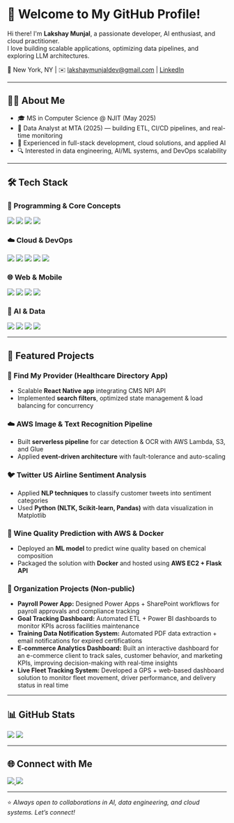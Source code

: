 # 🚀 Welcome to My GitHub Profile!

Hi there! I'm **Lakshay Munjal**, a passionate developer, AI enthusiast, and cloud practitioner.  
I love building scalable applications, optimizing data pipelines, and exploring LLM architectures.  

📍 New York, NY | ✉️ lakshaymunjaldev@gmail.com | [LinkedIn](https://www.linkedin.com/in/lakshaymunjaldev)

---

## 👨‍💻 About Me
- 🎓 MS in Computer Science @ NJIT (May 2025)  
- 💼 Data Analyst at MTA (2025) — building ETL, CI/CD pipelines, and real-time monitoring  
- 🌱 Experienced in full-stack development, cloud solutions, and applied AI  
- 🔍 Interested in data engineering, AI/ML systems, and DevOps scalability  

---

## 🛠️ Tech Stack

### 🔹 Programming & Core Concepts
<p align="left">
 <img src="https://img.shields.io/badge/Python-3776AB?style=for-the-badge&logo=python&logoColor=white" />
 <img src="https://img.shields.io/badge/Java-007396?style=for-the-badge&logo=java&logoColor=white" />
 <img src="https://img.shields.io/badge/C++-00599C?style=for-the-badge&logo=cplusplus&logoColor=white" />
 <img src="https://img.shields.io/badge/SQL-4479A1?style=for-the-badge&logo=mysql&logoColor=white" />
</p>

### ☁️ Cloud & DevOps
<p align="left">
 <img src="https://img.shields.io/badge/AWS-232F3E?style=for-the-badge&logo=amazon-aws&logoColor=white" />
 <img src="https://img.shields.io/badge/Azure-0078D4?style=for-the-badge&logo=microsoft-azure&logoColor=white" />
 <img src="https://img.shields.io/badge/Docker-2496ED?style=for-the-badge&logo=docker&logoColor=white" />
 <img src="https://img.shields.io/badge/Kubernetes-326CE5?style=for-the-badge&logo=kubernetes&logoColor=white" />
 <img src="https://img.shields.io/badge/CI/CD-FF6F00?style=for-the-badge&logo=githubactions&logoColor=white" />
</p>

### 🌐 Web & Mobile
<p align="left">
 <img src="https://img.shields.io/badge/React-61DAFB?style=for-the-badge&logo=react&logoColor=black" />
 <img src="https://img.shields.io/badge/React%20Native-61DAFB?style=for-the-badge&logo=react&logoColor=black" />
 <img src="https://img.shields.io/badge/Node.js-339933?style=for-the-badge&logo=node.js&logoColor=white" />
 <img src="https://img.shields.io/badge/Express.js-000000?style=for-the-badge&logo=express&logoColor=white" />
</p>

### 🤖 AI & Data
<p align="left">
 <img src="https://img.shields.io/badge/TensorFlow-FF6F00?style=for-the-badge&logo=tensorflow&logoColor=white" />
 <img src="https://img.shields.io/badge/PyTorch-EE4C2C?style=for-the-badge&logo=pytorch&logoColor=white" />
 <img src="https://img.shields.io/badge/ML%20Pipelines-005571?style=for-the-badge&logo=mlflow&logoColor=white" />
 <img src="https://img.shields.io/badge/ETL-008080?style=for-the-badge&logo=apacheairflow&logoColor=white" />
</p>

---

## 🚀 Featured Projects

### 📱 Find My Provider (Healthcare Directory App)
- Scalable **React Native app** integrating CMS NPI API  
- Implemented **search filters**, optimized state management & load balancing for concurrency  

### ☁️ AWS Image & Text Recognition Pipeline
- Built **serverless pipeline** for car detection & OCR with AWS Lambda, S3, and Glue  
- Applied **event-driven architecture** with fault-tolerance and auto-scaling  

### 🐦 Twitter US Airline Sentiment Analysis
- Applied **NLP techniques** to classify customer tweets into sentiment categories  
- Used **Python (NLTK, Scikit-learn, Pandas)** with data visualization in Matplotlib  

### 🍷 Wine Quality Prediction with AWS & Docker
- Deployed an **ML model** to predict wine quality based on chemical composition  
- Packaged the solution with **Docker** and hosted using **AWS EC2 + Flask API**  

### 🏢 Organization Projects (Non-public)
- **Payroll Power App:** Designed Power Apps + SharePoint workflows for payroll approvals and compliance tracking  
- **Goal Tracking Dashboard:** Automated ETL + Power BI dashboards to monitor KPIs across facilities maintenance  
- **Training Data Notification System:** Automated PDF data extraction + email notifications for expired certifications  
- **E-commerce Analytics Dashboard:** Built an interactive dashboard for an e-commerce client to track sales, customer behavior, and marketing KPIs, improving decision-making with real-time insights  
- **Live Fleet Tracking System:** Developed a GPS + web-based dashboard solution to monitor fleet movement, driver performance, and delivery status in real time  

---

## 📊 GitHub Stats
<p align="left">
 <img src="https://github-readme-stats.vercel.app/api?username=lakshaymunjal&show_icons=true&theme=tokyonight" />
 <img src="https://github-readme-stats.vercel.app/api/top-langs/?username=lakshaymunjal&layout=compact&theme=tokyonight" />
</p>

---

## 🌐 Connect with Me
<p align="left">
 <a href="https://www.linkedin.com/in/lakshaymunjaldev">
   <img src="https://img.shields.io/badge/LinkedIn-0A66C2?style=for-the-badge&logo=linkedin&logoColor=white"/>
 </a>
 <a href="mailto:lakshaymunjaldev@gmail.com">
   <img src="https://img.shields.io/badge/Email-D14836?style=for-the-badge&logo=gmail&logoColor=white"/>
 </a>
</p>

---

⭐️ *Always open to collaborations in AI, data engineering, and cloud systems. Let’s connect!*  
